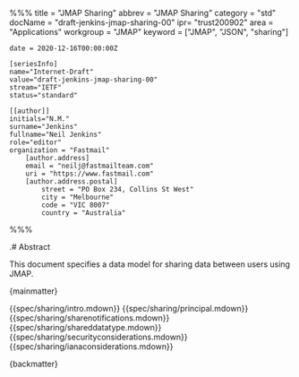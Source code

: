 %%%
    title = "JMAP Sharing"
    abbrev = "JMAP Sharing"
    category = "std"
    docName = "draft-jenkins-jmap-sharing-00"
    ipr= "trust200902"
    area = "Applications"
    workgroup = "JMAP"
    keyword = ["JMAP", "JSON", "sharing"]

    date = 2020-12-16T00:00:00Z

    [seriesInfo]
    name="Internet-Draft"
    value="draft-jenkins-jmap-sharing-00"
    stream="IETF"
    status="standard"

    [[author]]
    initials="N.M."
    surname="Jenkins"
    fullname="Neil Jenkins"
    role="editor"
    organization = "Fastmail"
        [author.address]
        email = "neilj@fastmailteam.com"
        uri = "https://www.fastmail.com"
        [author.address.postal]
            street = "PO Box 234, Collins St West"
            city = "Melbourne"
            code = "VIC 8007"
            country = "Australia"
%%%

.# Abstract

This document specifies a data model for sharing data between users using JMAP.

{mainmatter}

{{spec/sharing/intro.mdown}}
{{spec/sharing/principal.mdown}}
{{spec/sharing/sharenotifications.mdown}}
{{spec/sharing/shareddatatype.mdown}}
{{spec/sharing/securityconsiderations.mdown}}
{{spec/sharing/ianaconsiderations.mdown}}

{backmatter}
